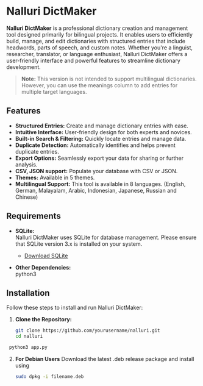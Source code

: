 # Nalluri DictMaker

**Nalluri DictMaker** is a professional dictionary creation and management tool designed primarily for bilingual projects. It enables users to efficiently build, manage, and edit dictionaries with structured entries that include headwords, parts of speech, and custom notes. Whether you're a linguist, researcher, translator, or language enthusiast, Nalluri DictMaker offers a user-friendly interface and powerful features to streamline dictionary development.

> **Note:** This version is not intended to support multilingual dictionaries. However, you can use the meanings column to add entries for multiple target languages.

## Features

- **Structured Entries:** Create and manage dictionary entries with ease.
- **Intuitive Interface:** User-friendly design for both experts and novices.
- **Built-in Search & Filtering:** Quickly locate entries and manage data.
- **Duplicate Detection:** Automatically identifies and helps prevent duplicate entries.
- **Export Options:** Seamlessly export your data for sharing or further analysis.
- **CSV, JSON support:** Populate your database with CSV or JSON.
- **Themes:** Available in 5 themes.
- **Multilingual Support:** This tool is available in 8 languages. (English, German, Malayalam, Arabic, Indonesian, Japanese, Russian and Chinese)

## Requirements

- **SQLite:**  
  Nalluri DictMaker uses SQLite for database management. Please ensure that SQLite version 3.x is installed on your system.  
  - [Download SQLite](https://www.sqlite.org/download.html)

- **Other Dependencies:**  
  python3

## Installation

Follow these steps to install and run Nalluri DictMaker:

1. **Clone the Repository:**
   ```bash
   git clone https://github.com/yourusername/nalluri.git
   cd nalluri
  ```bash
   python3 app.py
  ```
2. **For Debian Users**
   Download the latest .deb release package and install using
   ```bash
   sudo dpkg -i filename.deb
   ```
   
